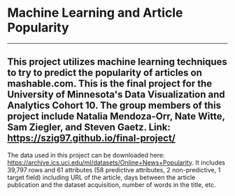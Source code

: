 # Machine Learning and Article Popularity
---
This project utilizes machine learning techniques to try to predict the popularity of articles on mashable.com. This is the final project for the University of Minnesota's Data Visualization and Analytics Cohort 10. The group members of this project include Natalia Mendoza-Orr, Nate Witte, Sam Ziegler, and Steven Gaetz. 
Link: https://szig97.github.io/final-project/
---
The data used in this project can be downloaded here: https://archive.ics.uci.edu/ml/datasets/Online+News+Popularity. It includes 39,797 rows and  61 attributes (58 predictive attributes, 2 non-predictive, 1 target field) including URL of the article, days between the article publication and the dataset acquisition, number of words in the title, etc.
